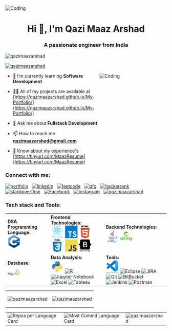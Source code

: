 <img align="center" alt="Coding" width="100%" height="300" src="https://i.postimg.cc/3NX63dV5/Twitter.png">
<h1 align="center">Hi 👋, I'm Qazi Maaz Arshad</h1>
<h3 align="center">A passionate engineer from India</h3>

<p align="left"> <img src="https://komarev.com/ghpvc/?username=qazimaazarshad&label=Profile%20views&color=0e75b6&style=flat" alt="qazimaazarshad" /> </p>

<p align="left"> <a href="https://github.com/ryo-ma/github-profile-trophy"><img src="https://github-profile-trophy.vercel.app/?username=qazimaazarshad" alt="qazimaazarshad" /></a> </p>

<img align="right" alt="Coding" width="210" height="300" src="https://media.giphy.com/media/USV0ym3bVWQJJmNu3N/giphy.gif">

- 🌱 I’m currently learning **Software Development**

- 👨‍💻 All of my projects are available at [https://qazimaazarshad.github.io/My-Portfolio/](https://qazimaazarshad.github.io/My-Portfolio/)

- 💬 Ask me about **Fullstack Development**

- 📫 How to reach me **qazimaazarshad@gmail.com**

- 📄 Know about my experience's [https://tinyurl.com/MaazResume](https://tinyurl.com/MaazResume)

<h3 align="left">Connect with me:</h3>
<p align="left">
  <a href="https://qazimaazarshad.github.io/My-Portfolio/" target="_blank"><img src="https://cdn.jsdelivr.net/npm/simple-icons@3.0.1/icons/monster.svg" alt="portfolio" height="30" width="30" /></a>&nbsp;&nbsp;
  <a href="https://linkedin.com/in/qazi-maaz-arshad" target="_blank"><img src="https://www.vectorlogo.zone/logos/linkedin/linkedin-tile.svg" alt="linkedin" height="30" width="30" /></a>&nbsp;&nbsp;
  <a href="https://leetcode.com/qazimaazarshad" target="_blank"><img src="https://cdn.jsdelivr.net/npm/simple-icons@3.0.1/icons/leetcode.svg" alt="leetcode" height="30" width="30" /></a>&nbsp;&nbsp;
  <a href="https://auth.geeksforgeeks.org/user/qazimaazarshad" target="_blank"><img src="https://cdn.jsdelivr.net/npm/simple-icons@3.0.1/icons/geeksforgeeks.svg" alt="gfg" height="30" width="30" /></a>&nbsp;&nbsp;
  <a href="https://www.hackerrank.com/qazimaazarshad" target="_blank"><img src="https://cdn.jsdelivr.net/npm/simple-icons@3.0.1/icons/hackerrank.svg" alt="hackerrank" height="30" width="30" /></a>&nbsp;&nbsp;
  <a href="https://stackoverflow.com/users/15159026/qazi-maaz-arshad" target="_blank"><img src="https://www.vectorlogo.zone/logos/stackoverflow/stackoverflow-icon.svg" alt="stackoverflow" height="30" width="30" /></a>&nbsp;&nbsp;
  <a href="https://fb.com/qazimaaz.arshad.3" target="_blank"><img src="https://www.vectorlogo.zone/logos/facebook/facebook-tile.svg" alt="Facebook" height="30" width="30" /></a>&nbsp;&nbsp;
  <a href="https://instagram.com/qazimaazarshad/" target="_blank"><img src="https://www.vectorlogo.zone/logos/instagram/instagram-icon.svg" alt="instagram" height="30" width="30" /></a>&nbsp;&nbsp;
  <a href="https://twitter.com/qazimaazarshad" target="_blank"><img src="https://www.vectorlogo.zone/logos/twitter/twitter-official.svg" alt="qazimaazarshad" height="30" width="30" /></a>
</p>

<h3 align="left">Tech stack and Tools:</h3>
<table>
  <tr>
    <td>
      <strong>DSA Programming Language:</strong><br>
      <img src="https://raw.githubusercontent.com/devicons/devicon/master/icons/cplusplus/cplusplus-original.svg" alt="cplusplus" width="40" height="40"/>
    </td>
    <td>
      <strong>Frontend Technologies:</strong><br>
      <img src="https://raw.githubusercontent.com/devicons/devicon/master/icons/react/react-original-wordmark.svg" alt="ReactJS" width="40" height="40"/>
      <img src="https://raw.githubusercontent.com/devicons/devicon/master/icons/typescript/typescript-original.svg" alt="TypeScript" width="40" height="40"/>
      <img src="https://raw.githubusercontent.com/devicons/devicon/master/icons/html5/html5-original-wordmark.svg" alt="HTML5" width="40" height="40"/>
      <img src="https://raw.githubusercontent.com/devicons/devicon/master/icons/css3/css3-original-wordmark.svg" alt="CSS3" width="40" height="40"/>
      <img src="https://raw.githubusercontent.com/devicons/devicon/master/icons/javascript/javascript-original.svg" alt="JavaScript" width="40" height="40"/>
      <img src="https://raw.githubusercontent.com/devicons/devicon/master/icons/bootstrap/bootstrap-plain-wordmark.svg" alt="Bootstrap" width="40" height="40"/>
    </td>
    <td>
      <strong>Backend Technologies:</strong><br>
      <img src="https://raw.githubusercontent.com/devicons/devicon/master/icons/java/java-original.svg" alt="Java" width="40" height="40"/>
      <img src="https://raw.githubusercontent.com/devicons/devicon/master/icons/spring/spring-original-wordmark.svg" alt="Spring Boot" width="40" height="40"/>
    </td>
  </tr>
  <tr>
    <td>
      <strong>Database:</strong><br>
      <img src="https://raw.githubusercontent.com/devicons/devicon/master/icons/mysql/mysql-original-wordmark.svg" alt="MySQL" width="40" height="40"/>
    </td>
    <td>
      <strong>Data Analysis:</strong><br>
      <img src="https://raw.githubusercontent.com/devicons/devicon/master/icons/python/python-original.svg" alt="Python" width="40" height="40"/>
      <img src="https://www.r-project.org/logo/Rlogo.svg" alt="R" width="40" height="40"/>
      <img src="https://upload.wikimedia.org/wikipedia/commons/3/38/Jupyter_logo.svg" alt="Jupyter Notebook" width="40" height="40"/>
      <img src="https://cdn.cdnlogo.com/logos/m/53/microsoft-excel.svg" alt="Excel" width="40" height="40"/>
      <img src="https://cdn.cdnlogo.com/logos/t/73/tableau-software.svg" alt="Tableau" width="40" height="40"/>
    </td>
    <td>
      <strong>Tools:</strong><br>
      <img src="https://raw.githubusercontent.com/devicons/devicon/master/icons/vscode/vscode-original-wordmark.svg" alt="VS Code" width="40" height="40"/>
      <img src="https://cdn.cdnlogo.com/logos/e/57/eclipse.svg" alt="Eclipse" width="40" height="40"/>
      <img src="https://www.vectorlogo.zone/logos/atlassian_jira/atlassian_jira-icon.svg" alt="JIRA" width="40" height="40"/>
      <img src="https://www.vectorlogo.zone/logos/git-scm/git-scm-icon.svg" alt="Git" width="40" height="40"/>
      <img src="https://cdn.cdnlogo.com/logos/b/74/bitbucket-icon.svg" alt="BitBucket" width="40" height="40"/>
      <img src="https://www.vectorlogo.zone/logos/jenkins/jenkins-icon.svg" alt="Jenkins" width="40" height="40"/>
      <img src="https://www.vectorlogo.zone/logos/getpostman/getpostman-icon.svg" alt="Postman" width="40" height="40"/>
    </td>
  </tr>
</table>

<!-- GitHub Stats and Streak Stats -->
<table>
  <tr>
    <td>
      <p><img src="https://github-readme-stats.vercel.app/api?username=qazimaazarshad&show_icons=true&locale=en" alt="qazimaazarshad" /></p>
    </td>
    <td>
      <p><img src="https://github-readme-streak-stats.herokuapp.com/?user=qazimaazarshad&" alt="qazimaazarshad" /></p>
    </td>
  </tr>
</table>


<!-- GitHub Profile Summary Cards -->
<table>
  <tr>
    <td>
      <!-- Repos per Language Card -->
      <img src="http://github-profile-summary-cards.vercel.app/api/cards/repos-per-language?username=qazimaazarshad&theme=default&exclude=HTML,CSS" alt="Repos per Language Card" />
    </td>
    <td>
      <!-- Most Commit Language Card -->
      <img src="http://github-profile-summary-cards.vercel.app/api/cards/most-commit-language?username=qazimaazarshad&theme=default&exclude=HTML,CSS" alt="Most Commit Language Card" />
    </td>
    <td>
      <!-- Productive Time Card -->
      <img align="left" src="https://github-readme-stats.vercel.app/api/top-langs?username=qazimaazarshad&show_icons=true&locale=en&layout=compact" alt="qazimaazarshad" />
    </td>
  </tr>
</table>
